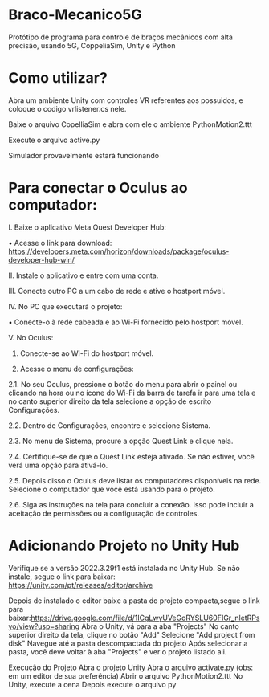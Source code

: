 # Braco-Mecanico5G
Protótipo de programa para controle de braços mecânicos com alta precisão, usando 5G, CoppeliaSim, Unity e Python

# Como utilizar?

Abra um ambiente Unity com controles VR referentes aos possuidos, e coloque o codigo vrlistener.cs nele.

Baixe o arquivo CopelliaSim e abra com ele o ambiente PythonMotion2.ttt

Execute o arquivo active.py

Simulador provavelmente estará funcionando

# Para conectar o Oculus ao computador:

I.	Baixe o aplicativo Meta Quest Developer Hub:

  •	Acesse o link para download: https://developers.meta.com/horizon/downloads/package/oculus-developer-hub-win/
  
II.	Instale o aplicativo e entre com uma conta.

III.	Conecte outro PC a um cabo de rede e ative o hostport móvel.

IV.	No PC que executará o projeto:

  •	Conecte-o à rede cabeada e ao Wi-Fi fornecido pelo hostport móvel.
  
V.	No Oculus:

1.	Conecte-se ao Wi-Fi do hostport móvel.
  
2. 	Acesse o menu de configurações:
     
  2.1.	No seu Oculus, pressione o botão do menu para abrir o painel ou clicando na hora ou no ícone do Wi-Fi da barra de tarefa ir para uma tela e no canto superior direito da tela selecione a opção de escrito Configurações.
  
  2.2.	Dentro de Configurações, encontre e selecione Sistema.
  
  2.3.	No menu de Sistema, procure a opção Quest Link e clique nela.
  
  2.4.	Certifique-se de que o Quest Link esteja ativado. Se não estiver, você verá uma opção para ativá-lo.
  
  2.5.	Depois disso o Oculus deve listar os computadores disponíveis na rede. Selecione o computador que você está usando para o projeto.
  
  2.6.	Siga as instruções na tela para concluir a conexão. Isso pode incluir a aceitação de permissões ou a configuração de controles.

# Adicionando Projeto no Unity Hub 

Verifique se a versão 2022.3.29f1 está instalada no Unity Hub.
Se não instale, segue o link para baixar: https://unity.com/pt/releases/editor/archive 

Depois de instalado o editor baixe a pasta do projeto compacta,segue o link para baixar:https://drive.google.com/file/d/1ICgLwyUVeGoRYSLU60FIGr_nletRPsyo/view?usp=sharing
Abra o Unity, vá para a aba "Projects"
No canto superior direito da tela, clique no botão "Add"
Selecione "Add project from disk"
Navegue até a pasta descompactada do projeto
Após selecionar a pasta, você deve voltar à aba "Projects" e ver o projeto listado ali.

Execução do Projeto
Abra o projeto Unity
Abra o arquivo activate.py (obs: em um editor de sua preferência)
Abrir o arquivo PythonMotion2.ttt
No Unity, execute a cena
Depois execute o arquivo py
